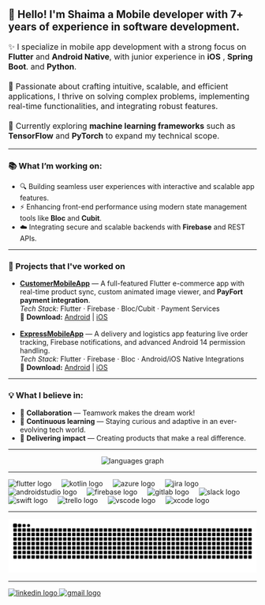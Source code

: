 <p align="center">
  <h2>👋 Hello! I'm Shaima a Mobile developer with 7+ years of experience in software development.</h2>
</p>

<p align="left" style="font-size: 16px;">
✨ I specialize in mobile app development with a strong focus on <b>Flutter</b> and <b>Android Native</b>, with junior experience in <b>iOS</b> , <b>Spring Boot</b>. and <b>Python</b>. <br><br>
🚀 Passionate about crafting intuitive, scalable, and efficient applications, I thrive on solving complex problems, implementing real-time functionalities, and integrating robust features.<br><br>
🤖 Currently exploring <b>machine learning frameworks</b> such as <b>TensorFlow</b> and <b>PyTorch</b> to expand my technical scope.
</p>

---

<h3>📚 What I’m working on:</h3>
<ul>
  <li>🔍 Building seamless user experiences with interactive and scalable app features.</li>
  <li>⚡ Enhancing front-end performance using modern state management tools like <b>Bloc</b> and <b>Cubit</b>.</li>
  <li>☁️ Integrating secure and scalable backends with <b>Firebase</b> and REST APIs.</li>
</ul>

---

<h3>🚀 Projects that I've worked on</h3>

<ul>
  <li>
    <a href="https://github.com/ShaimaBaasher/CustomerMobileApp"><b>CustomerMobileApp</b></a> — A full-featured Flutter e-commerce app with real-time product sync, custom animated image viewer, and <b>PayFort payment integration</b>.
    <br><i>Tech Stack:</i> Flutter · Firebase · Bloc/Cubit · Payment Services
    <br>
    📱 <b>Download:</b>
    <a href="https://play.google.com/store/apps/details?id=com.example.customerapp](https://play.google.com/store/apps/details?id=com.lawazem.customerapp">Android</a> |
    <a href="https://apps.apple.com/eg/app/lawazem-%D9%84%D9%88%D8%A7%D8%B2%D9%85/id6444859755">iOS</a>
  </li>
  <br>
  <li>
    <a href="https://github.com/ShaimaBaasher/ExpressMobileApp"><b>ExpressMobileApp</b></a> — A delivery and logistics app featuring live order tracking, Firebase notifications, and advanced Android 14 permission handling.
    <br><i>Tech Stack:</i> Flutter · Firebase · Bloc · Android/iOS Native Integrations
    <br>
    📱 <b>Download:</b>
    <a href="https://play.google.com/store/apps/details?id=com.example.expressapp">Android</a> |
    <a href="https://apps.apple.com/app/id0987654321">iOS</a>
  </li>
</ul>


---

<h3>💡 What I believe in:</h3>
<ul>
  <li>🤝 <b>Collaboration</b> — Teamwork makes the dream work!</li>
  <li>📖 <b>Continuous learning</b> — Staying curious and adaptive in an ever-evolving tech world.</li>
  <li>🌟 <b>Delivering impact</b> — Creating products that make a real difference.</li>
</ul>

---

<div align="center">
  <img src="https://github-readme-stats.vercel.app/api/top-langs?username=ShaimaBaasher&locale=en&hide_title=false&layout=compact&card_width=320&langs_count=5&theme=dracula&hide_border=false&order=2" height="150" alt="languages graph"  />
</div>

---

<div align="left">
  <img src="https://cdn.jsdelivr.net/gh/devicons/devicon/icons/flutter/flutter-original.svg" height="40" alt="flutter logo"  />
  <img width="12" />
  <img src="https://cdn.jsdelivr.net/gh/devicons/devicon/icons/kotlin/kotlin-original.svg" height="40" alt="kotlin logo"  />
  <img width="12" />
  <img src="https://cdn.jsdelivr.net/gh/devicons/devicon/icons/azure/azure-original.svg" height="40" alt="azure logo"  />
  <img width="12" />
  <img src="https://cdn.jsdelivr.net/gh/devicons/devicon/icons/jira/jira-original.svg" height="40" alt="jira logo"  />
  <img width="12" />
  <img src="https://cdn.jsdelivr.net/gh/devicons/devicon/icons/androidstudio/androidstudio-original.svg" height="40" alt="androidstudio logo"  />
  <img width="12" />
  <img src="https://cdn.jsdelivr.net/gh/devicons/devicon/icons/firebase/firebase-plain.svg" height="40" alt="firebase logo"  />
  <img width="12" />
  <img src="https://cdn.jsdelivr.net/gh/devicons/devicon/icons/gitlab/gitlab-original.svg" height="40" alt="gitlab logo"  />
  <img width="12" />
  <img src="https://cdn.jsdelivr.net/gh/devicons/devicon/icons/slack/slack-original.svg" height="40" alt="slack logo"  />
  <img width="12" />
  <img src="https://cdn.jsdelivr.net/gh/devicons/devicon/icons/swift/swift-original.svg" height="40" alt="swift logo"  />
  <img width="12" />
  <img src="https://cdn.jsdelivr.net/gh/devicons/devicon/icons/trello/trello-plain.svg" height="40" alt="trello logo"  />
  <img width="12" />
  <img src="https://cdn.jsdelivr.net/gh/devicons/devicon/icons/vscode/vscode-original.svg" height="40" alt="vscode logo"  />
  <img width="12" />
  <img src="https://cdn.jsdelivr.net/gh/devicons/devicon/icons/xcode/xcode-original.svg" height="40" alt="xcode logo"  />
</div>

---

<img src="https://raw.githubusercontent.com/ShaimaBaasher/ShaimaBaasher/output/snake.svg" alt="Snake animation" />

---

<div align="left">
  <a href="https://www.linkedin.com/in/shaimabaasher/" target="_blank">
    <img src="https://raw.githubusercontent.com/maurodesouza/profile-readme-generator/master/src/assets/icons/social/linkedin/default.svg" width="52" height="40" alt="linkedin logo" />
  </a>
  <a href="mailto:shaima.baasher@gmail.com" target="_blank">
    <img src="https://raw.githubusercontent.com/maurodesouza/profile-readme-generator/master/src/assets/icons/social/gmail/default.svg" width="52" height="40" alt="gmail logo" />
  </a>
</div>
